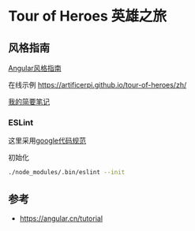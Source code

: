 # Tour of Heroes 英雄之旅

## 风格指南

[Angular风格指南](https://angular.cn/guide/styleguide)

在线示例 https://artificerpi.github.io/tour-of-heroes/zh/

[我的简要笔记](docs/README-zh.md)

### ESLint

这里采用[google代码规范](https://github.com/google/eslint-config-google)

初始化

```bash
./node_modules/.bin/eslint --init
```

## 参考
* https://angular.cn/tutorial
